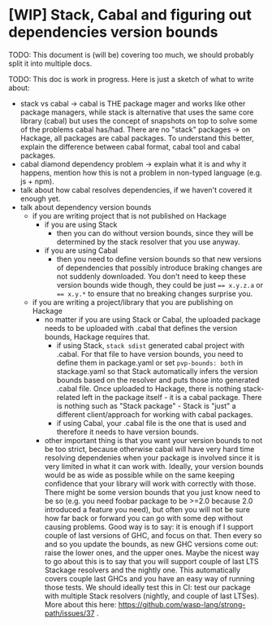 # [WIP] Stack, Cabal and figuring out dependencies version bounds

TODO: This document is (will be) covering too much, we should probably split it into multiple docs.

TODO: This doc is work in progress. Here is just a sketch of what to write about:
 - stack vs cabal -> cabal is THE package mager and works like other package managers, while stack is alternative
                     that uses the same core library (cabal) but uses the concept of snapshots on top to solve some of the problems cabal has/had.
                     There are no "stack" packages -> on Hackage, all packages are cabal packages. To understand this better, explain
                     the difference between cabal format, cabal tool and cabal packages.
 - cabal diamond dependency problem -> explain what it is and why it happens, mention how this is not a problem in non-typed language (e.g. js + npm).
 - talk about how cabal resolves dependencies, if we haven't covered it enough yet.
 - talk about dependency version bounds
   - if you are writing project that is not published on Hackage
     - if you are using Stack
       - then you can do without version bounds, since they will be determined by the stack resolver that you use anyway.
     - if you are using Cabal
       - then you need to define version bounds so that new versions of dependencies that possibly introduce braking changes are not suddenly downloaded.
         You don't need to keep these version bounds wide though, they could be just `== x.y.z.a` or `== x.y.*` to ensure that no breaking changes surprise you.
   - if you are writing a project/library that you are publishing on Hackage
     - no matter if you are using Stack or Cabal, the uploaded package needs to be uploaded with .cabal that defines the version bounds, Hackage requires that.
       - if using Stack, `stack sdist` generated cabal project with .cabal. For that file to have version bounds, you need to define them in package.yaml or set
         `pvp-bounds: both` in stackage.yaml so that Stack automatically infers the version bounds based on the resolver and puts those into generated .cabal file.
         Once uploaded to Hackage, there is nothing stack-related left in the package itself - it is a cabal package.
         There is nothing such as "Stack package" - Stack is "just" a different client/approach for working with cabal packages.
       - if using Cabal, your .cabal file is the one that is used and therefore it needs to have version bounds.
     - other important thing is that you want your version bounds to not be too strict, because otherwise cabal will have very hard time resolving dependenies
       when your package is involved since it is very limited in what it can work with.
       Ideally, your version bounds would be as wide as possible while on the same keeping confidence that your library will work with correctly with those.
       There might be some version bounds that you just know need to be so (e.g. you need foobar package to be >=2.0 because 2.0 introduced a feature you need),
       but often you will not be sure how far back or forward you can go with some dep without causing problems.
       Good way is to say: it is enough if I support couple of last versions of GHC, and focus on that.
       Then every so and so you update the bounds, as new GHC versions come out: raise the lower ones, and the upper ones.
       Maybe the nicest way to go about this is to say that you will support couple of last LTS Stackage resolvers and the nightly one.
       This automatically covers couple last GHCs and you have an easy way of running those tests.
       We should ideally test this in CI: test our package with multiple Stack resolvers (nightly, and couple of last LTSes).
       More about this here: https://github.com/wasp-lang/strong-path/issues/37 .
